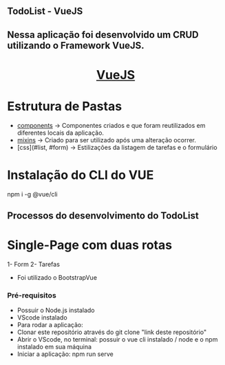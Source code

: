 ## TodoList - VueJS

## Nessa aplicação foi desenvolvido um CRUD utilizando o Framework VueJS.

<h1 align="center">
    <a href="https://vuejs.org/">VueJS</a>
</h1>



Estrutura de Pastas <br>
========================

<!--js-->
  * [components](#components) -> Componentes criados e que foram reutilizados em diferentes locais da aplicação.
  * [mixins](#toastMixing) -> Criado para ser utilizado após uma alteração ocorrer.
  * [css](#list, #form)   -> Estilizações da listagem de tarefas e o formulário
<!--je-->

# Instalação do CLI do VUE
npm i -g @vue/cli

## Processos do desenvolvimento do TodoList

# Single-Page com duas rotas
1- Form
2- Tarefas
* Foi utilizado o BootstrapVue


### Pré-requisitos
 * Possuir o Node.js instalado
 * VScode instalado
 * Para rodar a aplicação:
 * Clonar este repositório através do git clone "link deste repositório"
 * Abrir o VScode, no terminal: possuir o vue cli instalado / node e o npm instalado em sua máquina
 * Iniciar a aplicação: npm run serve

